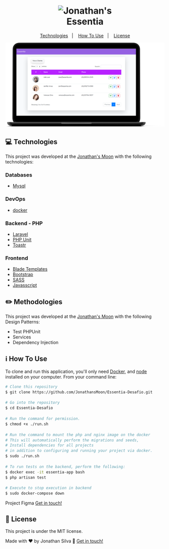 <h1 align="center">
    <img alt="Jonathan's" src="https://i.pinimg.com/originals/52/1a/fa/521afaada5d1c270249703e2420fbbb3.png" />
    <br>
    Essentia
</h1>

<p align="center">

<p align="center">
  <a href="#Moon-technologies">Technologies</a>&nbsp;&nbsp;&nbsp;|&nbsp;&nbsp;&nbsp;
  <a href="#information_source-how-to-use">How To Use</a>&nbsp;&nbsp;&nbsp;|&nbsp;&nbsp;&nbsp;
  <a href="#memo-license">License</a>
</p>

<p align="center">
  <img src="https://github.com/JonathansMoon/files/blob/master/images/Essentias.png">
</p>

## :computer: Technologies

This project was developed at the [Jonathan's Moon](#) with the following technologies:

<h3>Databases</h3>

- [Mysql](https://www.mysql.com/)

<h3>DevOps</h3>

- [docker](https://www.docker.com/)

<h3>Backend - PHP</h3>

- [Laravel](https://laravel.com/)
- [PHP Unit](https://phpunit.de/)
- [Toastr](https://github.com/yoeunes/toastr)

<h3>Frontend</h3>

- [Blade Templates](https://laravel.com/docs/7.x/blade)
- [Bootstrap](https://getbootstrap.com/)
- [SASS](https://sass-lang.com/)
- [Javasscript](https://www.javascript.com/)
  
## :pencil2: Methodologies

This project was developed at the [Jonathan's Moon](#) with the following Design Patterns:

- Test PHPUnit
- Services
- Dependency Injection

## :information_source: How To Use

To clone and run this application, you'll only need [Docker](https://www.docker.com/), and [node](https://nodejs.org/en/) installed on your computer. From your command line:

```bash
# Clone this repository
$ git clone https://github.com/JonathansMoon/Essentia-Desafio.git

# Go into the repository
$ cd Essentia-Desafio

# Run the command for permission.
$ chmod +x ./run.sh

# Run the command to mount the php and nginx image on the docker
# This will automatically perform the migrations and seeds,
# Install dependencies for all projects
# in addition to configuring and running your project via docker.
$ sudo ./run.sh

# To run tests on the backend, perform the following:
$ docker exec -it essentia-app bash
$ php artisan test

# Execute to stop execution in backend
$ sudo docker-compose down
```

Project Figma [Get in touch!](https://www.figma.com/file/fDoVp3BH0xjsDCFL9x7HDx/Untitled?node-id=0%3A1)

## :memo: License

This project is under the MIT license.

Made with ♥ by Jonathan Silva :wave: [Get in touch!](https://www.linkedin.com/in/jonathan-silva-gomes-53271a168/)

[vc]: https://code.visualstudio.com/
